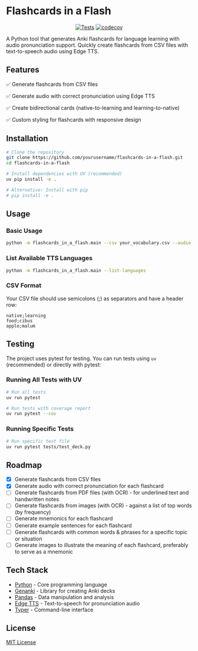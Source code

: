# Flashcards in a Flash

<div align="center">
  
[![Tests](https://github.com/kodzonko/flashcards-in-a-flash/actions/workflows/run-tests.yml/badge.svg)](https://github.com/kodzonko/flashcards-in-a-flash/actions/workflows/run-tests.yml)
[![codecov](https://codecov.io/gh/kodzonko/flashcards-in-a-flash/branch/master/graph/badge.svg)](https://codecov.io/gh/kodzonko/flashcards-in-a-flash)

</div>

A Python tool that generates Anki flashcards for language learning with audio pronunciation support. Quickly create flashcards from CSV files with text-to-speech audio using Edge TTS.

## Features

✅ Generate flashcards from CSV files

✅ Generate audio with correct pronunciation using Edge TTS

✅ Create bidirectional cards (native-to-learning and learning-to-native)

✅ Custom styling for flashcards with responsive design

## Installation

```bash
# Clone the repository
git clone https://github.com/yourusername/flashcards-in-a-flash.git
cd flashcards-in-a-flash

# Install dependencies with UV (recommended)
uv pip install -e .

# Alternative: Install with pip
# pip install -e .
```

## Usage

### Basic Usage

```bash
python -m flashcards_in_a_flash.main --csv your_vocabulary.csv --audio
```

### List Available TTS Languages

```bash
python -m flashcards_in_a_flash.main --list-languages
```

### CSV Format

Your CSV file should use semicolons (;) as separators and have a header row:

```
native;learning
food;cibus
apple;malum
```

## Testing

The project uses pytest for testing. You can run tests using `uv` (recommended) or directly with pytest:

### Running All Tests with UV

```bash
# Run all tests
uv run pytest

# Run tests with coverage report
uv run pytest --cov
```

### Running Specific Tests

```bash
# Run specific test file
uv run pytest tests/test_deck.py
```

## Roadmap

- [x] Generate flashcards from CSV files
- [x] Generate audio with correct pronunciation for each flashcard
- [ ] Generate flashcards from PDF files (with OCR) - for underlined text and handwritten notes
- [ ] Generate flashcards from images (with OCR) - against a list of top words (by frequency)
- [ ] Generate mnemonics for each flashcard
- [ ] Generate example sentences for each flashcard
- [ ] Generate flashcards with common words & phrases for a specific topic or situation
- [ ] Generate images to illustrate the meaning of each flashcard, preferably to serve as a mnemonic

## Tech Stack

- [Python](https://www.python.org/) - Core programming language
- [Genanki](https://github.com/kerrickstaley/genanki) - Library for creating Anki decks
- [Pandas](https://pandas.pydata.org/) - Data manipulation and analysis
- [Edge TTS](https://github.com/rany2/edge-tts) - Text-to-speech for pronunciation audio
- [Typer](https://typer.tiangolo.com/) - Command-line interface

## License

[MIT License](LICENSE)
